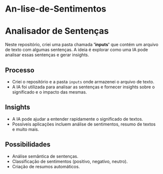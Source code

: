 # An-lise-de-Sentimentos
# Analisador de Sentenças

Neste repositório, criei uma pasta chamada **'inputs'** que contém um arquivo de texto com algumas sentenças. A ideia é explorar como uma IA pode analisar essas sentenças e gerar insights.

## Processo

- Criei o repositório e a pasta `inputs` onde armazenei o arquivo de texto.
- A IA foi utilizada para analisar as sentenças e fornecer insights sobre o significado e o impacto das mesmas.

## Insights

- A IA pode ajudar a entender rapidamente o significado de textos.
- Possíveis aplicações incluem análise de sentimentos, resumo de textos e muito mais.

## Possibilidades

- Análise semântica de sentenças.
- Classificação de sentimentos (positivo, negativo, neutro).
- Criação de resumos automáticos.
